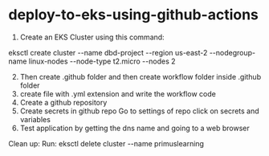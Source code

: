 # deploy-to-eks-using-github-actions
1. Create an EKS Cluster using this command:

eksctl create cluster --name dbd-project --region us-east-2 --nodegroup-name linux-nodes --node-type t2.micro --nodes 2

2. Then create .github folder and then create workflow folder inside .github folder 
3. create file with .yml extension and write the workflow code
4. Create a github repository 
5. Create secrets in github repo
        Go to settings of repo
        click on secrets and variables
6. Test application by getting the dns name and going to a web browser

Clean up: Run: eksctl delete cluster --name primuslearning
